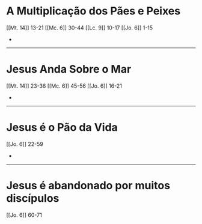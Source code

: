 # A Multiplicação dos Pães e Peixes
[[Mt. 14]] 13-21
[[Mc. 6]] 30-44
[[Lc. 9]] 10-17
[[Jo. 6]] 1-15

- 
---
# Jesus Anda Sobre o Mar
[[Mt. 14]] 23-36
[[Mc. 6]] 45-56
[[Jo. 6]] 16-21

- 
---
# Jesus é o Pão da Vida
[[Jo. 6]] 22-59

- 
---
# Jesus é abandonado por muitos discípulos
[[Jo. 6]] 60-71